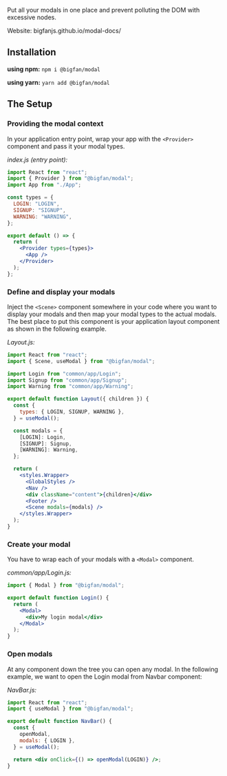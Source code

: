 Put all your modals in one place and prevent polluting the DOM with excessive nodes.

Website: bigfanjs.github.io/modal-docs/

## Installation

**using npm:**
`npm i @bigfan/modal`

**using yarn:**
`yarn add @bigfan/modal`

## The Setup

### Providing the modal context

In your application entry point, wrap your app with the `<Provider>` component and pass it your modal types.

_index.js (entry point):_

```jsx
import React from "react";
import { Provider } from "@bigfan/modal";
import App from "./App";

const types = {
  LOGIN: "LOGIN",
  SIGNUP: "SIGNUP",
  WARNING: "WARNING",
};

export default () => {
  return (
    <Provider types={types}>
      <App />
    </Provider>
  );
};
```

### Define and display your modals

Inject the `<Scene>` component somewhere in your code where you want to display your modals and then map your modal types to the actual modals. The best place to put this component is your application layout component as shown in the following example.

_Layout.js:_

```jsx
import React from "react";
import { Scene, useModal } from "@bigfan/modal";

import Login from "common/app/Login";
import Signup from "common/app/Signup";
import Warning from "common/app/Warning";

export default function Layout({ children }) {
  const {
    types: { LOGIN, SIGNUP, WARNING },
  } = useModal();

  const modals = {
    [LOGIN]: Login,
    [SIGNUP]: Signup,
    [WARNING]: Warning,
  };

  return (
    <styles.Wrapper>
      <GlobalStyles />
      <Nav />
      <div className="content">{children}</div>
      <Footer />
      <Scene modals={modals} />
    </styles.Wrapper>
  );
}
```

### Create your modal

You have to wrap each of your modals with a `<Modal>` component.

_common/app/Login.js:_

```jsx
import { Modal } from "@bigfan/modal";

export default function Login() {
  return (
    <Modal>
      <div>My login modal</div>
    </Modal>
  );
}
```

### Open modals

At any component down the tree you can open any modal. In the following example, we want to open the Login modal from Navbar component:

_NavBar.js:_

```jsx
import React from "react";
import { useModal } from "@bigfan/modal";

export default function NavBar() {
  const {
    openModal,
    modals: { LOGIN },
  } = useModal();

  return <div onClick={() => openModal(LOGIN)} />;
}
```
